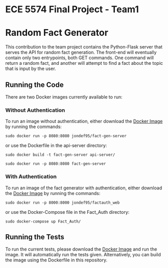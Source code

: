 # ECE 5574 Final Project - Team1 
# Random Fact Generator

This contribution to the team project contains the Python-Flask server that serves the API for random fact generation. The front-end will eventually contain only two entrypoints, both GET commands. One command will return a random fact, and another will attempt to find a fact about the topic that is input by the user. 

## Running the Code
There are two Docker images currently available to run:

### Without Authentication
To run an image without authentication, either download the [Docker Image](https://hub.docker.com/r/jondef95/fact-gen-server) by running the commands:

`sudo docker run -p 8080:8080 jondef95/fact-gen-server`

or use the Dockerfile in the api-server directory:

`sudo docker build -t fact-gen-server api-server/`

`sudo docker run -p 8080:8080 fact-gen-server`

### With Authentication
To run an image of the fact generator with authentication, either download the [Docker Image](https://hub.docker.com/r/jondef95/factauth_web) by running the commands:

`sudo docker run -p 8000:8000 jondef95/factauth_web`

or use the Docker-Compose file in the Fact_Auth directory:

`sudo docker-compose up Fact_Auth/`

## Running the Tests
To run the current tests, please download the [Docker Image](https://hub.docker.com/r/jondef95/fact_gen_test/) and run the image. It will automatically run the tests given. Alternatively, you can build the image using the Dockerfile in this repository.
